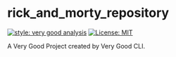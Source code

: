 # rick_and_morty_repository

[![style: very good analysis][very_good_analysis_badge]][very_good_analysis_link]
[![License: MIT][license_badge]][license_link]

A Very Good Project created by Very Good CLI.

[license_badge]: https://img.shields.io/badge/license-MIT-blue.svg
[license_link]: https://opensource.org/licenses/MIT
[very_good_analysis_badge]: https://img.shields.io/badge/style-very_good_analysis-B22C89.svg
[very_good_analysis_link]: https://pub.dev/packages/very_good_analysis
